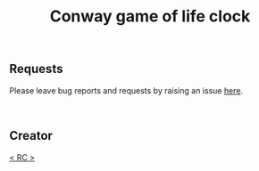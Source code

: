 <div align="center">
<h1> Conway game of life clock </h1>
</div>

<br>

## Requests

Please leave bug reports and requests by raising an issue [here](https://github.com/rchateauneu/BangleApps).

<br>

## Creator

[< RC >](https://github.com/rchateauneu)